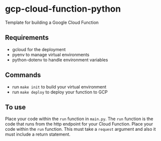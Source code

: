 # gcp-cloud-function-python
Template for building a Google Cloud Function


## Requirements 

* gcloud for the deployment
* pyenv to manage virtual environments
* python-dotenv to handle environment variables


## Commands

* run `make init` to build your virtual environment
* run `make deploy` to deploy your function to GCP

## To use

Place your code within the `run` function in `main.py`. The `run` function is the code that runs from the http endpoint for your Cloud Function. Place your code within the `run` function.
This must take a `request` argument and also it must include a return statement.
